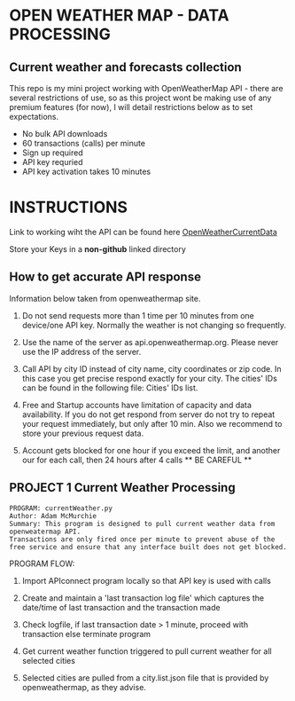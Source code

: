 # OPEN WEATHER MAP - DATA PROCESSING 


## Current weather and forecasts collection

This repo is my mini project working with OpenWeatherMap API - there are several restrictions of use, so as this project wont be making use of any premium features (for now), I will detail restrictions below as to set expectations.


* No bulk API downloads
* 60 transactions (calls) per minute
* Sign up required
* API key requried 
* API key activation takes 10 minutes 


# INSTRUCTIONS 

Link to working wiht the API can be found here [OpenWeatherCurrentData](https://openweathermap.org/current)  

Store your Keys in a **non-github** linked directory 

## How to get accurate API response 

Information below taken from openweathermap site.  

1. Do not send requests more than 1 time per 10 minutes from one device/one API key. Normally the weather is not changing so frequently.

2. Use the name of the server as api.openweathermap.org. Please never use the IP address of the server.

3. Call API by city ID instead of city name, city coordinates or zip code. In this case you get precise respond exactly for your city. The cities' IDs can be found in the following file: Cities' IDs list.

4. Free and Startup accounts have limitation of capacity and data availability. If you do not get respond from server do not try to repeat your request immediately, but only after 10 min. Also we recommend to store your previous request data. 

5. Account gets blocked for one hour if you exceed the limit, and another our for each call, then 24 hours after 4 calls ** BE CAREFUL ** 



## PROJECT 1 Current Weather Processing
```
PROGRAM: currentWeather.py  
Author: Adam McMurchie  
Summary: This program is designed to pull current weather data from openweatermap API.  
Transactions are only fired once per minute to prevent abuse of the free service and ensure that any interface built does not get blocked.
```
PROGRAM FLOW:

1. Import APIconnect program locally so that API key is used with calls

2. Create and maintain a 'last transaction log file' which captures the date/time of last transaction and the transaction made

3. Check logfile, if last transaction date > 1 minute, proceed with transaction else terminate program

4. Get current weather function triggered to pull current weather for all selected cities

5. Selected cities are pulled from a city.list.json file that is provided by openweathermap, as they advise.